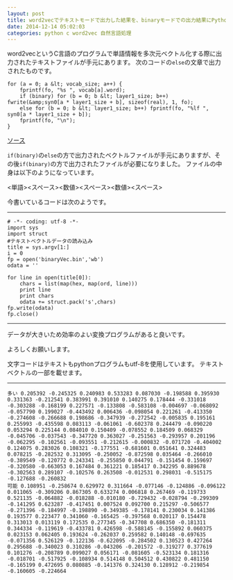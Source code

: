 ```yaml
---
layout: post
title: word2vecでテキストモードで出力した結果を、binaryモードでの出力結果にPythonで変換したい
date: 2014-12-14 05:02:03
categories: python c word2vec 自然言語処理
---
```

<p>word2vecというC言語のプログラムで単語情報を多次元ベクトル化する際に出力されたテキストファイルが手元にあります。
次のコードの<code>else</code>の文章で出力されたものです。</p>

```
for (a = 0; a &lt; vocab_size; a++) {
    fprintf(fo, "%s ", vocab[a].word);
    if (binary) for (b = 0; b &lt; layer1_size; b++) fwrite(&amp;syn0[a * layer1_size + b], sizeof(real), 1, fo);
    else for (b = 0; b &lt; layer1_size; b++) fprintf(fo, "%lf ", syn0[a * layer1_size + b]);
    fprintf(fo, "\n");
} 
```

<p><a href="https://code.google.com/p/word2vec/source/browse/trunk/word2vec.c?r=41#562" rel="nofollow">ソース</a></p>

<p><code>if(binary)</code>の<code>else</code>の方で出力されたベクトルファイルが手元にありますが、その後<code>if(binary)</code>の方で出力されたファイルが必要になりました。
ファイルの中身は以下のようになっています。</p>

<p>&lt;単語>&lt;スペース>&lt;数値>&lt;スペース>&lt;数値>&lt;スペース></p>

<p>今書いているコードは次のようです。</p>

<hr>

```
# -*- coding: utf-8 -*-
import sys
import struct
#テキストベクトルデータの読み込み
title = sys.argv[1:]
i = 0
fp = open('binaryVec.bin','wb')
odata = ''

for line in open(title[0]):
    chars = list(map(hex, map(ord, line)))
    print line
    print chars
    odata += struct.pack('s',chars)
fp.write(odata)
fp.close()
```

<hr>

<p>データが大きいため効率のよい変換プログラムがあると良いです。</p>

<p>よろしくお願いします。</p>

<p>文字コードはテキストもpythonプログラムもutf-8を使用しています。
テキストベクトルの一部を載せます。</p>

<hr>

```
多い 0.205392 -0.245325 0.240983 0.533283 0.087030 -0.198588 0.395930 0.331363 -0.212541 0.383991 0.391010 0.140275 0.178444 -0.331018 -0.303288 -0.168199 0.227571 -0.133808 -0.583108 -0.004697 -0.068092 -0.057790 0.199027 -0.443492 0.006436 -0.098054 0.221261 -0.413350 -0.274608 -0.266688 0.198686 -0.347939 -0.272542 -0.005835 0.195161 0.255993 -0.435598 0.083113 -0.061061 -0.602378 0.244479 -0.090220 0.053294 0.225144 0.084010 0.150409 -0.078552 0.184509 0.068329 -0.045706 -0.037543 -0.347720 0.363027 -0.251563 -0.293957 0.201196 -0.062295 -0.102561 -0.093551 -0.212615 -0.000832 -0.071720 -0.404002 0.124075 0.283026 0.108321 -0.177551 -0.681601 0.051641 0.324483 0.078215 -0.282532 0.313095 -0.250052 -0.872598 0.035464 -0.266010 -0.389549 -0.120772 0.243341 -0.255850 0.044791 -0.151454 0.159697 -0.320580 -0.663053 0.167484 0.361221 0.185417 0.342295 0.889678 -0.302563 0.289107 -0.102576 0.263508 -0.012531 0.298031 -0.515175 -0.127688 -0.260832 
可能 0.108951 -0.258674 0.629972 0.311664 -0.077146 -0.124886 -0.096122 0.011065 -0.309206 0.867305 0.633274 0.006818 0.267469 -0.119733 0.521135 -0.064882 -0.018288 -0.010180 -0.729432 -0.028794 -0.299309 -0.141295 0.623287 -0.417451 0.007524 0.092700 0.215297 -0.506577 -0.271396 -0.184997 -0.198890 -0.349385 -0.178141 0.230034 0.141386 0.193577 0.223477 0.341060 -0.165425 -0.397568 0.020117 0.154478 0.313013 0.013119 0.172535 0.277345 -0.347708 0.686350 -0.181311 0.344334 -0.119619 -0.433781 0.426598 -0.588145 -0.155892 0.060375 0.023153 0.062405 0.193624 -0.262037 0.259582 0.140148 -0.697635 -0.071356 0.526129 -0.122136 -0.622095 -0.284502 0.130523 0.427264 0.295688 -0.340023 0.310286 -0.043206 -0.201572 -0.319277 0.377619 0.101276 -0.208789 0.099027 0.056171 -0.081605 -0.523134 0.181316 -0.018701 -0.517925 -0.108934 0.514148 0.504512 0.430822 0.481150 -0.165199 0.472695 0.080885 -0.141376 0.324130 0.128912 -0.219854 -0.160605 -0.224664 
```
